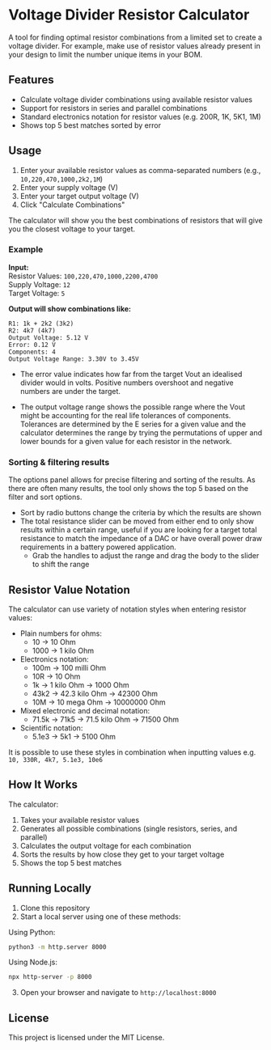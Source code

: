 # Voltage Divider Resistor Calculator

A tool for finding optimal resistor combinations from a limited set to create a voltage divider. For example, make use of resistor values already present in your design to limit the number unique items in your BOM.

## Features

- Calculate voltage divider combinations using available resistor values
- Support for resistors in series and parallel combinations
- Standard electronics notation for resistor values (e.g. 200R, 1K, 5K1, 1M)
- Shows top 5 best matches sorted by error

## Usage

1. Enter your available resistor values as comma-separated numbers (e.g., `10,220,470,1000,2k2,1M`)
2. Enter your supply voltage (V)
3. Enter your target output voltage (V)
4. Click "Calculate Combinations"

The calculator will show you the best combinations of resistors that will give you the closest voltage to your target.


### Example

**Input:**   
Resistor Values: `100,220,470,1000,2200,4700`   
Supply Voltage: `12`   
Target Voltage: `5`   
   
**Output will show combinations like:**
```
R1: 1k + 2k2 (3k2)
R2: 4k7 (4k7)
Output Voltage: 5.12 V
Error: 0.12 V
Components: 4
Output Voltage Range: 3.30V to 3.45V
```

- The error value indicates how far from the target Vout an idealised divider would in volts. Positive numbers overshoot and negative numbers are under the target.   

- The output voltage range shows the possible range where the Vout might be accounting for the real life tolerances of components. Tolerances are determined by the E series for a given value and the calculator determines the range by trying the permutations of upper and lower bounds for a given value for each resistor in the network. 

### Sorting & filtering results

The options panel allows for precise filtering and sorting of the results. As there are often many results, the tool only shows the top 5 based on the filter and sort options.

- Sort by radio buttons change the criteria by which the results are shown
- The total resistance slider can be moved from either end to only show results within a certain range, useful if you are looking for a target total resistance to match the impedance of a DAC or have overall power draw requirements in a battery powered application. 
  - Grab the handles to adjust the range and drag the body to the slider to shift the range

## Resistor Value Notation

The calculator can use variety of notation styles when entering resistor values:
- Plain numbers for ohms:
    - 10 → 10 Ohm
    - 1000 → 1 kilo Ohm
- Electronics notation:
    - 100m → 100 milli Ohm
    - 10R → 10 Ohm
    - 1k → 1 kilo Ohm → 1000 Ohm
    - 43k2 → 42.3 kilo Ohm → 42300 Ohm
    - 10M → 10 mega Ohm → 10000000 Ohm
- Mixed electronic and decimal notation:
    - 71.5k → 71k5 → 71.5 kilo Ohm → 71500 Ohm
- Scientific notation:
    - 5.1e3 → 5k1 → 5100 Ohm


It is possible to use these styles in combination when inputting values e.g. `10, 330R, 4k7, 5.1e3, 10e6`

## How It Works
The calculator:
1. Takes your available resistor values
2. Generates all possible combinations (single resistors, series, and parallel)
3. Calculates the output voltage for each combination
4. Sorts the results by how close they get to your target voltage
5. Shows the top 5 best matches


## Running Locally

1. Clone this repository
2. Start a local server using one of these methods:

Using Python:
```bash
python3 -m http.server 8000
```

Using Node.js:
```bash
npx http-server -p 8000
```

3. Open your browser and navigate to `http://localhost:8000`



## License

This project is licensed under the MIT License.


